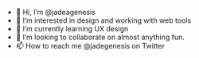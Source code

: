 - 👋 Hi, I’m @jadeagenesis
- 👀 I’m interested in design and working with web tools
- 🌱 I’m currently learning UX design 
- 💞️ I’m looking to collaborate on almost anything fun.
- 📫 How to reach me @jadegenesis on Twitter

<!---
jadeagenesis/jadeagenesis is a ✨ special ✨ repository because its `README.md` (this file) appears on your GitHub profile.
You can click the Preview link to take a look at your changes.
--->
